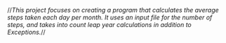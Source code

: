 
//*This project focuses on creating a program that calculates the average steps taken each day per month. 
  It uses an input file for the number of steps, and takes into count leap year calculations in addition to Exceptions.*//
